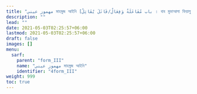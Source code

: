 ```yaml
---
title: "مهموز عيني মাহমুজ আইনি [باب مُفَاعَلَةٌ وَفِعَالٌ/قَاتَلَ يُقَاتِلُ । বাব মুফাআলা ফিয়ালুন / কঅতালা ইউকঅতিলু । ফর্ম III]"
description: ""
lead: ""
date: 2021-05-03T02:25:57+06:00
lastmod: 2021-05-03T02:25:57+06:00
draft: false
images: []
menu: 
  sarf:
    parent: "form_III"
    name: "مهموز عيني মাহমুজ আইনি"
    identifier: "4form_III"
weight: 999
toc: true
---
```



